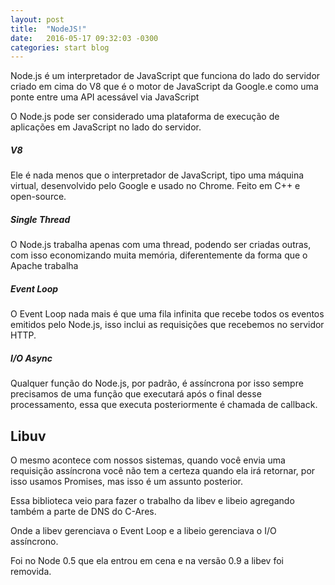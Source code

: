 ```yaml
---
layout: post
title:  "NodeJS!"
date:   2016-05-17 09:32:03 -0300
categories: start blog
---
```


Node.js é um interpretador de JavaScript que funciona do lado do servidor criado 
em cima do V8 que é o motor de JavaScript da Google.e como uma ponte entre uma API
acessável via JavaScript


O Node.js pode ser considerado uma plataforma de execução de aplicações em JavaScript no lado do servidor.

##### V8
Ele é nada menos que o interpretador de JavaScript, tipo uma máquina virtual, desenvolvido pelo Google e usado no Chrome. Feito em C++ e open-source.


#####  Single Thread

O Node.js trabalha apenas com uma thread, podendo ser criadas outras, com isso economizando muita memória, diferentemente da forma que o Apache trabalha 

##### Event Loop

O Event Loop nada mais é que uma fila infinita que recebe todos os eventos emitidos pelo Node.js, isso inclui as requisições que recebemos no servidor HTTP.


##### I/O Async

Qualquer função do Node.js, por padrão, é assíncrona por isso sempre precisamos de uma função que executará após o final desse processamento,
essa que executa posteriormente é chamada de callback.

## Libuv

O mesmo acontece com nossos sistemas, quando você envia uma requisição assíncrona você não tem a certeza quando ela irá retornar, por isso usamos Promises, mas isso é um assunto posterior.

Essa biblioteca veio para fazer o trabalho da libev e libeio agregando também a parte de DNS do C-Ares.


Onde a libev gerenciava o Event Loop e a libeio gerenciava o I/O assíncrono.


Foi no Node 0.5 que ela entrou em cena e na versão 0.9 a libev foi removida.